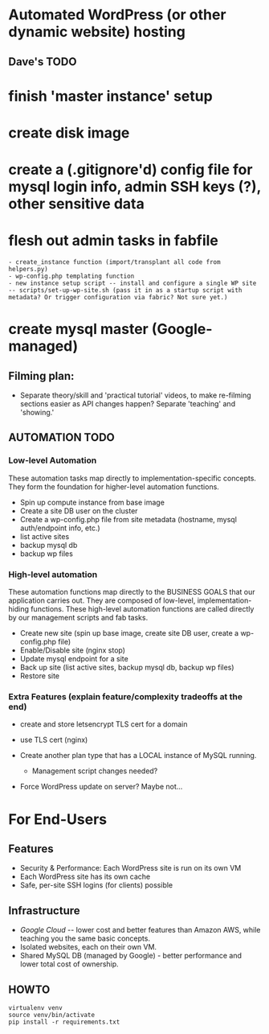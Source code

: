 # Automated WordPress (or other dynamic website) hosting


## Dave's TODO

# finish 'master instance' setup
# create disk image
# create a (.gitignore'd) config file for mysql login info, admin SSH keys (?), other sensitive data
# flesh out admin tasks in fabfile
    - create_instance function (import/transplant all code from helpers.py)
    - wp-config.php templating function
    - new instance setup script -- install and configure a single WP site -- scripts/set-up-wp-site.sh (pass it in as a startup script with metadata? Or trigger configuration via fabric? Not sure yet.)

# create mysql master (Google-managed)



## Filming plan:

- Separate theory/skill and 'practical tutorial' videos, to make re-filming sections easier as API changes happen? Separate 'teaching' and 'showing.'




## AUTOMATION TODO


### Low-level Automation

These automation tasks map directly to implementation-specific concepts. They form the foundation for higher-level automation functions.

- Spin up compute instance from base image
- Create a site DB user on the cluster
- Create a wp-config.php file from site metadata (hostname, mysql auth/endpoint info, etc.)
- list active sites
- backup mysql db
- backup wp files


### High-level automation

These automation functions map directly to the BUSINESS GOALS that our application carries out. They are composed of low-level, implementation-hiding functions. These high-level automation functions are called directly by our management scripts and fab tasks.

- Create new site (spin up base image, create site DB user, create a wp-config.php file)
- Enable/Disable site (nginx stop)
- Update mysql endpoint for a site
- Back up site (list active sites, backup mysql db, backup wp files)
- Restore site



### Extra Features (explain feature/complexity tradeoffs at the end)

- create and store letsencrypt TLS cert for a domain
- use TLS cert (nginx)

- Create another plan type that has a LOCAL instance of MySQL running.
    - Management script changes needed?

- Force WordPress update on server? Maybe not...









# For End-Users

## Features

- Security & Performance: Each WordPress site is run on its own VM
- Each WordPress site has its own cache
- Safe, per-site SSH logins (for clients) possible



## Infrastructure

- *Google Cloud* -- lower cost and better features than Amazon AWS, while teaching you the same basic concepts.
- Isolated websites, each on their own VM.
- Shared MySQL DB (managed by Google) - better performance and lower total cost of ownership.



## HOWTO

    virtualenv venv
    source venv/bin/activate
    pip install -r requirements.txt



